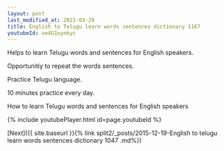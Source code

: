 ```yaml
---
layout: post
last_modified_at: 2021-03-29
title: English to Telugu learn words sentences dictionary 1167 
youtubeId: ve4G1uynkyc
---
```

 
 
Helps to learn Telugu words and sentences for English speakers.

Opportunitiy to repeat the words sentences. 

Practice Telugu language. 
 
10 minutes practice every day. 
 
How to learn Telugu words and sentences for English speakers 
 
{% include youtubePlayer.html id=page.youtubeId %}
 
 
[Next]({{ site.baseurl }}{% link  split2/_posts/2015-12-19-English to telugu learn words sentences dictionary 1047 .md%})
 
